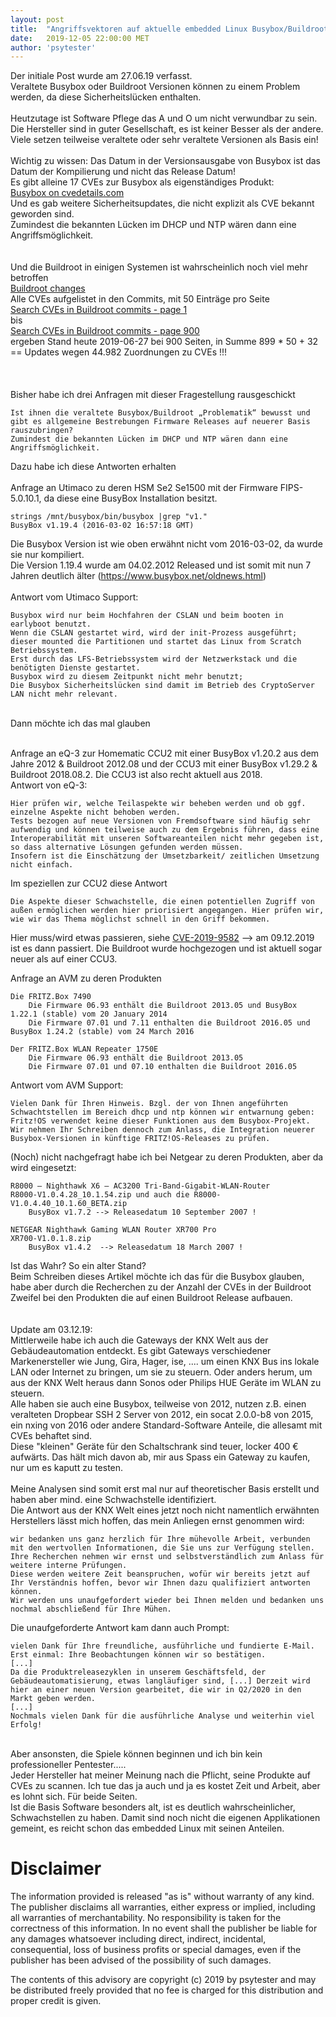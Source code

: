```yaml
---
layout: post
title:  "Angriffsvektoren auf aktuelle embedded Linux Busybox/Buildroot Systeme (IoT/Router/Smart Home) wegen Sicherheitslücken in veralteter Softwarebasis"
date:   2019-12-05 22:00:00 MET
author: 'psytester'
---
```


Der initiale Post wurde am 27.06.19 verfasst.<br>
Veraltete Busybox oder Buildroot Versionen können zu einem Problem werden, da diese Sicherheitslücken enthalten.<br>
<br>
Heutzutage ist Software Pflege das A und O um nicht verwundbar zu sein.<br>
Die Hersteller sind in guter Gesellschaft, es ist keiner Besser als der andere. Viele setzen teilweise veraltete oder sehr veraltete Versionen als Basis ein!<br>
<br>
Wichtig zu wissen: Das Datum in der Versionsausgabe von Busybox ist das Datum der Kompilierung und nicht das Release Datum!<br>
Es gibt alleine 17 CVEs zur Busybox als eigenständiges Produkt:<br>
[Busybox on cvedetails.com](https://www.cvedetails.com/product/7452/Busybox-Busybox.html?vendor_id=4282) <br>
Und es gab weitere Sicherheitsupdates, die nicht explizit als CVE bekannt geworden sind.<br>
Zumindest die bekannten Lücken im DHCP und NTP wären dann eine Angriffsmöglichkeit.<br>
<br>
<br>
Und die Buildroot in einigen Systemen ist wahrscheinlich noch viel mehr betroffen<br>
[Buildroot changes](https://git.busybox.net/buildroot/plain/CHANGES) <br>
Alle CVEs aufgelistet in den Commits, mit 50 Einträge pro Seite<br>
[Search CVEs in Buildroot commits - page 1](https://git.busybox.net/buildroot/log/?qt=grep&q=CVE) <br>
bis<br>
[Search CVEs in Buildroot commits - page 900](https://git.busybox.net/buildroot/log/?qt=grep&q=CVE&ofs=900) <br>
ergeben Stand heute 2019-06-27 bei 900 Seiten, in Summe 899 * 50 + 32 == Updates wegen 44.982 Zuordnungen zu CVEs !!!<br>
<br>
<br>
<br>
Bisher habe ich drei Anfragen mit dieser Fragestellung rausgeschickt
```
Ist ihnen die veraltete Busybox/Buildroot „Problematik“ bewusst und gibt es allgemeine Bestrebungen Firmware Releases auf neuerer Basis rauszubringen?
Zumindest die bekannten Lücken im DHCP und NTP wären dann eine Angriffsmöglichkeit.
```

Dazu habe ich diese Antworten erhalten<br>
<br>
Anfrage an Utimaco zu deren HSM Se2 Se1500 mit der Firmware FIPS-5.0.10.1, da diese eine BusyBox Installation besitzt.
```
strings /mnt/busybox/bin/busybox |grep "v1."
BusyBox v1.19.4 (2016-03-02 16:57:18 GMT)
```
Die Busybox Version ist wie oben erwähnt nicht vom 2016-03-02, da wurde sie nur kompiliert.<br>
Die Version 1.19.4 wurde am 04.02.2012 Released und ist somit mit nun 7 Jahren deutlich älter (https://www.busybox.net/oldnews.html)<br>
<br>
Antwort vom Utimaco Support:<br>
```
Busybox wird nur beim Hochfahren der CSLAN und beim booten in earlyboot benutzt.
Wenn die CSLAN gestartet wird, wird der init-Prozess ausgeführt; dieser mounted die Partitionen und startet das Linux from Scratch Betriebssystem.
Erst durch das LFS-Betriebssystem wird der Netzwerkstack und die benötigten Dienste gestartet.
Busybox wird zu diesem Zeitpunkt nicht mehr benutzt;
Die Busybox Sicherheitslücken sind damit im Betrieb des CryptoServer LAN nicht mehr relevant.
```
<br>
Dann möchte ich das mal glauben
<br>
<br>

Anfrage an eQ-3 zur Homematic CCU2 mit einer BusyBox v1.20.2 aus dem Jahre 2012 & Buildroot 2012.08 und der CCU3 mit einer BusyBox v1.29.2 & Buildroot 2018.08.2. Die CCU3 ist also recht aktuell aus 2018.<br>
Antwort von eQ-3:<br>
```
Hier prüfen wir, welche Teilaspekte wir beheben werden und ob ggf. einzelne Aspekte nicht behoben werden.
Tests bezogen auf neue Versionen von Fremdsoftware sind häufig sehr aufwendig und können teilweise auch zu dem Ergebnis führen, dass eine Interoperabilität mit unseren Softwareanteilen nicht mehr gegeben ist, so dass alternative Lösungen gefunden werden müssen.
Insofern ist die Einschätzung der Umsetzbarkeit/ zeitlichen Umsetzung nicht einfach.
```

Im speziellen zur CCU2 diese Antwort
```
Die Aspekte dieser Schwachstelle, die einen potentiellen Zugriff von außen ermöglichen werden hier priorisiert angegangen. Hier prüfen wir, wie wir das Thema möglichst schnell in den Griff bekommen.
```
Hier muss/wird etwas passieren, siehe [CVE-2019-9582](https://psytester.github.io/CVE-2019-9582/) --> am 09.12.2019 ist es dann passiert. Die Buildroot wurde hochgezogen und ist aktuell sogar neuer als auf einer CCU3.

Anfrage an AVM zu deren Produkten
```
Die FRITZ.Box 7490
    Die Firmware 06.93 enthält die Buildroot 2013.05 und BusyBox 1.22.1 (stable) vom 20 January 2014
    Die Firmware 07.01 und 7.11 enthalten die Buildroot 2016.05 und BusyBox 1.24.2 (stable) vom 24 March 2016

Der FRITZ.Box WLAN Repeater 1750E
    Die Firmware 06.93 enthält die Buildroot 2013.05
    Die Firmware 07.01 und 07.10 enthalten die Buildroot 2016.05
```

Antwort vom AVM Support:
```
Vielen Dank für Ihren Hinweis. Bzgl. der von Ihnen angeführten Schwachtstellen im Bereich dhcp und ntp können wir entwarnung geben: Fritz!OS verwendet keine dieser Funktionen aus dem Busybox-Projekt.
Wir nehmen Ihr Schreiben dennoch zum Anlass, die Integration neuerer Busybox-Versionen in künftige FRITZ!OS-Releases zu prüfen.
```

(Noch) nicht nachgefragt habe ich bei Netgear zu deren Produkten, aber da wird eingesetzt:
```
R8000 – Nighthawk X6 – AC3200 Tri-Band-Gigabit-WLAN-Router
R8000-V1.0.4.28_10.1.54.zip und auch die R8000-V1.0.4.40_10.1.60_BETA.zip
	BusyBox v1.7.2 --> Releasedatum 10 September 2007 !

NETGEAR Nighthawk Gaming WLAN Router XR700 Pro
XR700-V1.0.1.8.zip
	BusyBox v1.4.2  --> Releasedatum 18 March 2007 !
```
Ist das Wahr? So ein alter Stand?
<br>
Beim Schreiben dieses Artikel möchte ich das für die Busybox glauben, habe aber durch die Recherchen zu der Anzahl der CVEs in der Buildroot Zweifel bei den Produkten die auf einen Buildroot Release aufbauen.<br>
<br>
<br>
Update am 03.12.19:<br>
Mittlerweile habe ich auch die Gateways der KNX Welt aus der Gebäudeautomation entdeckt. Es gibt Gateways verschiedener Markenersteller wie Jung, Gira, Hager, ise, .... um einen KNX Bus ins lokale LAN oder Internet zu bringen, um sie zu steuern. Oder anders herum, um aus der KNX Welt heraus dann Sonos oder Philips HUE Geräte im WLAN zu steuern.<br>
Alle haben sie auch eine Busybox, teilweise von 2012, nutzen z.B. einen veralteten Dropbear SSH 2 Server von 2012, ein socat 2.0.0-b8 von 2015, ein nxing von 2016 oder andere Standard-Software Anteile, die allesamt mit CVEs behaftet sind.<br>
Diese "kleinen" Geräte für den Schaltschrank sind teuer, locker 400 € aufwärts. Das hält mich davon ab, mir aus Spass ein Gateway zu kaufen, nur um es kaputt zu testen.<br>
<br>
Meine Analysen sind somit erst mal nur auf theoretischer Basis erstellt und haben aber mind. eine Schwachstelle identifiziert.<br>
Die Antwort aus der KNX Welt eines jetzt noch nicht namentlich erwähnten Herstellers lässt mich hoffen, das mein Anliegen ernst genommen wird:
```
wir bedanken uns ganz herzlich für Ihre mühevolle Arbeit, verbunden mit den wertvollen Informationen, die Sie uns zur Verfügung stellen.
Ihre Recherchen nehmen wir ernst und selbstverständlich zum Anlass für weitere interne Prüfungen. 
Diese werden weitere Zeit beanspruchen, wofür wir bereits jetzt auf Ihr Verständnis hoffen, bevor wir Ihnen dazu qualifiziert antworten können.
Wir werden uns unaufgefordert wieder bei Ihnen melden und bedanken uns nochmal abschließend für Ihre Mühen.
```

Die unaufgeforderte Antwort kam dann auch Prompt:
```
vielen Dank für Ihre freundliche, ausführliche und fundierte E-Mail. Erst einmal: Ihre Beobachtungen können wir so bestätigen.
[...]
Da die Produktreleasezyklen in unserem Geschäftsfeld, der Gebäudeautomatisierung, etwas langläufiger sind, [...] Derzeit wird hier an einer neuen Version gearbeitet, die wir in Q2/2020 in den Markt geben werden.
[...]
Nochmals vielen Dank für die ausführliche Analyse und weiterhin viel Erfolg!
```

<br>
Aber ansonsten, die Spiele können beginnen und ich bin kein professioneller Pentester.....<br>
Jeder Hersteller hat meiner Meinung nach die Pflicht, seine Produkte auf CVEs zu scannen. Ich tue das ja auch und ja es kostet Zeit und Arbeit, aber es lohnt sich. Für beide Seiten.<br>
Ist die Basis Software besonders alt, ist es deutlich wahrscheinlicher, Schwachstellen zu haben. Damit sind noch nicht die eigenen Applikationen gemeint, es reicht schon das embedded Linux mit seinen Anteilen.<br>

# Disclaimer

The information provided is released "as is" without warranty of any kind. The publisher disclaims all warranties, either express or implied, including all warranties of merchantability. No responsibility is taken for the correctness of this information.
In no event shall the publisher be liable for any damages whatsoever including direct, indirect, incidental, consequential, loss of business profits or special damages, even if the publisher has been advised of the possibility of such damages.

The contents of this advisory are copyright (c) 2019 by psytester and may be distributed freely provided that no fee is charged for this distribution and proper credit is given.
